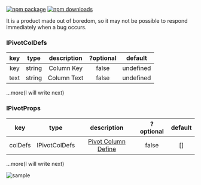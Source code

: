 
[![npm package](https://img.shields.io/npm/v/mhkim-pivot-table?style=flat-square)](https://www.npmjs.com/package/mhkim-pivot-table)
[![npm downloads](https://img.shields.io/npm/dt/mhkim-pivot-table?maxAge=2592000)](https://www.npmjs.com/package/mhkim-pivot-table)

It is a product made out of boredom, so it may not be possible to respond immediately when a bug occurs.

<h3 id="IPivotColDefs"> IPivotColDefs </h3>

|key|type|description|?optional|default|
|:-------------------------:|:-------------------------:|:-------------------------:|:-------------------------:|:-------------------------:|
|key|string|Column Key|false|undefined|
|text|string|Column Text|false|undefined|

...more(I will write next)

<h3>IPivotProps</h3>

|key|type|description|?optional|default|
|:-------------------------:|:-------------------------:|:-------------------------:|:-------------------------:|:-------------------------:|
|colDefs|IPivotColDefs|[Pivot Column Define](#IPivotColDefs)|false|[]|

...more(I will write next)

![sample](https://user-images.githubusercontent.com/42853144/235080021-a76d6b42-ee66-43e6-bee3-5e97902a1ad4.gif)


